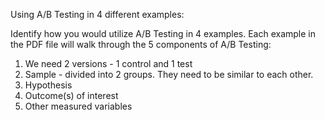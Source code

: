Using A/B Testing in 4 different examples:

Identify how you would utilize A/B Testing in 4 examples.  Each example in the PDF file will walk through the 5 components of A/B Testing:

1.  We need 2 versions - 1 control and 1 test
2.  Sample - divided into 2 groups.  They need to be similar to each other.
3.  Hypothesis
4.  Outcome(s) of interest
5.  Other measured variables
